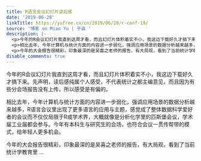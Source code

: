 ```yaml
---
title: R语言会议幻灯片读后感
date: '2019-06-28'
linkTitle: https://yufree.cn/cn/2019/06/28/r-conf-19/
source: '博客 on Miao Yu | 于淼 '
description: |-
  <p>今年的R会议幻灯片我直到这周才看，而且幻灯片体积着实不小，我这边下载好久才搞下来。先声明，读后感纯属个人感受，不代表统计之都主编意见，而且因为有些分会场报告没有上传，所以感受是有偏的。</p>
  <p>相比去年，今年计算机与统计方面的内容进一步弱化，强调应用场景的数据分析越来越多，R语言会议里出现了更多语言的应用与主题，感觉成了整体数据科学爱好者的会议而不仅仅局限于R或学术界，大概就像是分析化学里的匹斯堡会议，学术届工业届都会参与。今年有本科生与研究生的会场，也符合会议一贯传帮带的模式，给年轻人更多机会。</p>
  <p>今年的大会报告很精彩，印象最深的是吴喜之老师的报告，有大局观，看到了当前统计学教育里 ...
disable_comments: true
---
```

<p>今年的R会议幻灯片我直到这周才看，而且幻灯片体积着实不小，我这边下载好久才搞下来。先声明，读后感纯属个人感受，不代表统计之都主编意见，而且因为有些分会场报告没有上传，所以感受是有偏的。</p>
<p>相比去年，今年计算机与统计方面的内容进一步弱化，强调应用场景的数据分析越来越多，R语言会议里出现了更多语言的应用与主题，感觉成了整体数据科学爱好者的会议而不仅仅局限于R或学术界，大概就像是分析化学里的匹斯堡会议，学术届工业届都会参与。今年有本科生与研究生的会场，也符合会议一贯传帮带的模式，给年轻人更多机会。</p>
<p>今年的大会报告很精彩，印象最深的是吴喜之老师的报告，有大局观，看到了当前统计学教育里 ...